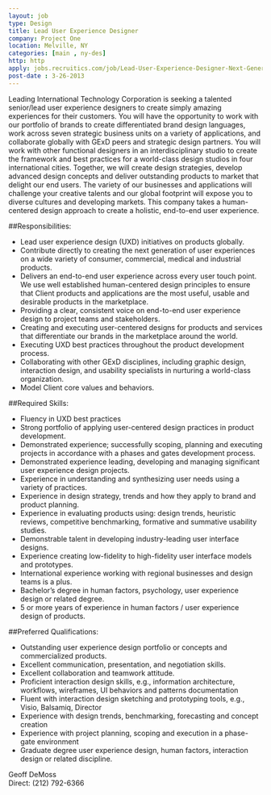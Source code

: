 ```yaml
---
layout: job
type: Design
title: Lead User Experience Designer
company: Project One
location: Melville, NY
categories: [main , ny-des]
http: http
apply: jobs.recruitics.com/job/Lead-User-Experience-Designer-Next-Generation-Melville-New-York-2780754
post-date : 3-26-2013
---
```


Leading International Technology Corporation is seeking a talented senior/lead user experience designers to create simply amazing experiences for their customers. You will have the opportunity to work with our portfolio of brands to create differentiated brand design languages, work across seven strategic business units on a variety of applications, and collaborate globally with GExD peers and strategic design partners.  You will work with other functional designers in an interdisciplinary studio to create the framework and best practices for a world-class design studios in four international cities.  Together, we will create design strategies, develop advanced design concepts and deliver outstanding products to market that delight our end users. The variety of our businesses and applications will challenge your creative talents and our global footprint will expose you to diverse cultures and developing markets. This company takes a human-centered design approach to create a holistic, end-to-end user experience.

##Responsibilities:
 
* Lead user experience design (UXD) initiatives on products globally.
* Contribute directly to creating the next generation of user experiences on a wide variety of consumer, commercial, medical and industrial products.
* Delivers an end-to-end user experience across every user touch point.  We use well established human-centered design principles to ensure that Client products and applications are the most useful, usable and desirable products in the marketplace. 
* Providing a clear, consistent voice on end-to-end user experience design to project teams and stakeholders.
* Creating and executing user-centered designs for products and services that differentiate our brands in the marketplace around the world.
* Executing UXD best practices throughout the product development process.
* Collaborating with other GExD disciplines, including graphic design, interaction design, and usability specialists in nurturing a world-class organization.
* Model Client core values and behaviors.

##Required Skills:

* Fluency in UXD best practices
* Strong portfolio of applying user-centered design practices in product development.
* Demonstrated experience; successfully scoping, planning and executing projects in accordance with a phases and gates development process.
* Demonstrated experience leading, developing and managing significant user experience design projects.
* Experience in understanding and synthesizing user needs using a variety of practices.
* Experience in design strategy, trends and how they apply to brand and product planning.
* Experience in evaluating products using: design trends, heuristic reviews, competitive benchmarking, formative and summative usability studies.
* Demonstrable talent in developing industry-leading user interface designs.
* Experience creating low-fidelity to high-fidelity user interface models and prototypes.
* International experience working with regional businesses and design teams is a plus.
* Bachelor’s degree in human factors, psychology, user experience design or related degree.
* 5 or more years of experience in human factors  /  user experience design of products.

##Preferred Qualifications:

* Outstanding user experience design portfolio or concepts and commercialized products.
* Excellent communication, presentation, and negotiation skills.
* Excellent collaboration and teamwork attitude.
* Proficient interaction design skills, e.g., information architecture, workflows, wireframes, UI
   behaviors and patterns documentation
* Fluent with interaction design sketching and prototyping tools, e.g., Visio, Balsamiq, Director
* Experience with design trends, benchmarking, forecasting and concept creation
* Experience with project planning, scoping and execution in a phase-gate environment
* Graduate degree user experience design, human factors, interaction design or related
   discipline.
 
Geoff DeMoss  
Direct: (212) 792-6366 